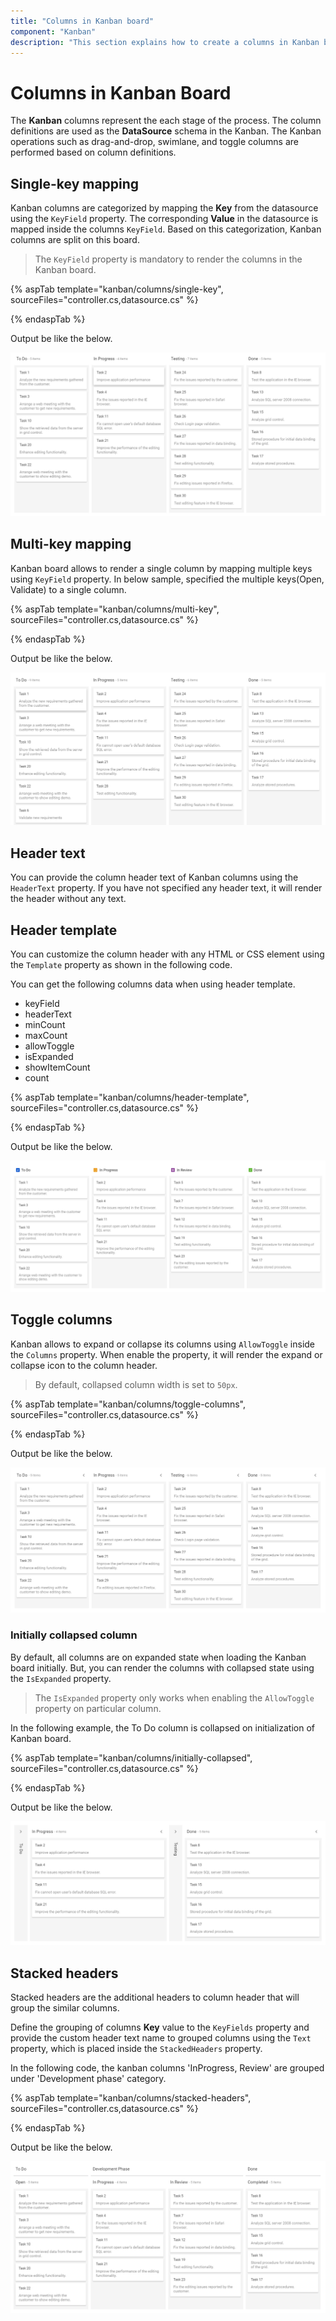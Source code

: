 ```yaml
---
title: "Columns in Kanban board"
component: "Kanban"
description: "This section explains how to create a columns in Kanban board with header template, toggle columns and validation."
---
```


# Columns in Kanban Board

The **Kanban** columns represent the each stage of the process. The column definitions are used as the **DataSource** schema in the Kanban. The Kanban operations such as drag-and-drop, swimlane, and toggle columns are performed based on column definitions.

## Single-key mapping

Kanban columns are categorized by mapping the **Key** from the datasource using the `KeyField` property. The corresponding **Value** in the datasource is mapped inside the columns `KeyField`.  Based on this categorization, Kanban columns are split on this board.

> The `KeyField` property is mandatory to render the columns in the Kanban board.

{% aspTab template="kanban/columns/single-key", sourceFiles="controller.cs,datasource.cs" %}

{% endaspTab %}

Output be like the below.

![kanban](./images/singel-key.PNG)

## Multi-key mapping

Kanban board allows to render a single column by mapping multiple keys using `KeyField` property. In below sample, specified the multiple keys(Open, Validate) to a single column.

{% aspTab template="kanban/columns/multi-key", sourceFiles="controller.cs,datasource.cs" %}

{% endaspTab %}

Output be like the below.

![kanban](./images/multi-key.PNG)

## Header text

You can provide the column header text of Kanban columns using the `HeaderText` property. If you have not specified any header text, it will render the header without any text.

## Header template

You can customize the column header with any HTML or CSS element using the `Template` property as shown in the following code.

You can get the following columns data when using header template.

* keyField
* headerText
* minCount
* maxCount
* allowToggle
* isExpanded
* showItemCount
* count

{% aspTab template="kanban/columns/header-template", sourceFiles="controller.cs,datasource.cs" %}

{% endaspTab %}

Output be like the below.

![kanban](./images/header-template.PNG)

## Toggle columns

Kanban allows to expand or collapse its columns using `AllowToggle` inside the `Columns` property. When enable the property, it will render the expand or collapse icon to the column header.

> By default, collapsed column width is set to `50px`.

{% aspTab template="kanban/columns/toggle-columns", sourceFiles="controller.cs,datasource.cs" %}

{% endaspTab %}

Output be like the below.

![kanban](./images/toggle-columns.PNG)

### Initially collapsed column

By default, all columns are on expanded state when loading the Kanban board initially. But, you can render the columns with collapsed state using the `IsExpanded` property.

>The `IsExpanded` property only works when enabling the `AllowToggle` property on particular column.

In the following example, the To Do column is collapsed on initialization of Kanban board.

{% aspTab template="kanban/columns/initially-collapsed", sourceFiles="controller.cs,datasource.cs" %}

{% endaspTab %}

Output be like the below.

![kanban](./images/initially-collapsed.PNG)

## Stacked headers

Stacked headers are the additional headers to column header that will group the similar columns.

Define the grouping of columns **Key** value to the `KeyFields` property and provide the custom header text name to grouped columns using the `Text` property, which is placed inside the `StackedHeaders` property.

In the following code, the kanban columns 'InProgress, Review' are grouped under 'Development phase' category.

{% aspTab template="kanban/columns/stacked-headers", sourceFiles="controller.cs,datasource.cs" %}

{% endaspTab %}

Output be like the below.

![kanban](./images/stacked-header.PNG)